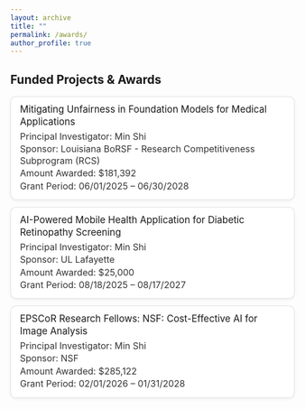 ```yaml
---
layout: archive
title: ""
permalink: /awards/
author_profile: true
---
```


## Funded Projects & Awards

<style>
  /* --- Awards Card Styles (no numbers) --- */
  .awards {
  list-style: none;   /* removes default bullets */
  padding-left: 0;    /* removes indentation */
  margin: 1rem 0 0;
}

.awards li {
  list-style: none;   /* extra safety for browsers */
}
  .award-card {
  border: 1px solid rgba(0,0,0,.12);
  border-radius: 10px;
  padding: 0.75rem 1rem;     /* reduced padding */
  background: #fff;
  box-shadow: 0 2px 6px rgba(0,0,0,.05);
  margin-bottom: 0.75rem;    /* less space between cards */
}

.award-title {
  font-weight: 400;          /* normal weight */
  font-size: 1.05rem;         /* slightly larger than text */
  margin: 0 0 0.25rem 0;     /* reduced margin below title */
  line-height: 1.3;          /* tighter line height */
}

.award-meta {
  margin: 0.1rem 0;          /* very small margin between lines */
  color: #333;
  font-weight: 400;          /* normal weight */
  font-size: 1rem;
  line-height: 1.3;          /* tighter line height */
}

.award-sponsor {
  margin-top: 0.1rem;        /* almost no extra margin */
}


  /* Dark mode friendly */
  @media (prefers-color-scheme: dark) {
    .award-card { 
      background: #1e1f22; 
      border-color: #333; 
      box-shadow: none;
    }
    .award-meta, .award-title { color: #eee; }
  }
</style>

<ul class="awards">
  <li>
    <div class="award-card">
      <p class="award-title">Mitigating Unfairness in Foundation Models for Medical Applications</p>
      <p class="award-meta">Principal Investigator: Min Shi</p>
      <p class="award-meta award-sponsor">Sponsor: Louisiana BoRSF - Research Competitiveness Subprogram (RCS) </p>
      <p class="award-meta">Amount Awarded: $181,392</p>
      <p class="award-meta">Grant Period: 06/01/2025 – 06/30/2028</p>
    </div>
  </li>

  <li>
    <div class="award-card">
      <p class="award-title">AI-Powered Mobile Health Application for Diabetic Retinopathy Screening</p>
      <p class="award-meta">Principal Investigator: Min Shi</p>
      <p class="award-meta award-sponsor">Sponsor: UL Lafayette</p>
      <p class="award-meta">Amount Awarded: $25,000</p>
      <p class="award-meta">Grant Period: 08/18/2025 – 08/17/2027</p>
    </div>
  </li>

  <li>
    <div class="award-card">
      <p class="award-title">EPSCoR Research Fellows: NSF: Cost-Effective AI for Image Analysis</p>
      <p class="award-meta">Principal Investigator: Min Shi</p>
      <p class="award-meta award-sponsor">Sponsor: NSF</p>
      <p class="award-meta">Amount Awarded: $285,122</p>
      <p class="award-meta">Grant Period: 02/01/2026 – 01/31/2028</p>
    </div>
  </li>
</ul>
